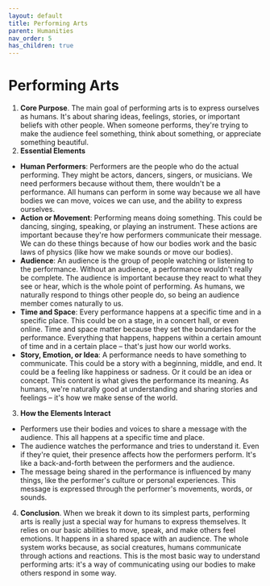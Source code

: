 ```yaml
---
layout: default
title: Performing Arts
parent: Humanities
nav_order: 5
has_children: true
---
```

# **Performing Arts**

1. **Core Purpose**. The main goal of performing arts is to express ourselves as humans. It's about sharing ideas, feelings, stories, or important beliefs with other people. When someone performs, they're trying to make the audience feel something, think about something, or appreciate something beautiful.
2. **Essential Elements**
* **Human Performers**: Performers are the people who do the actual performing. They might be actors, dancers, singers, or musicians. We need performers because without them, there wouldn't be a performance. All humans can perform in some way because we all have bodies we can move, voices we can use, and the ability to express ourselves.
* **Action or Movement**: Performing means doing something. This could be dancing, singing, speaking, or playing an instrument. These actions are important because they're how performers communicate their message. We can do these things because of how our bodies work and the basic laws of physics (like how we make sounds or move our bodies).
* **Audience**: An audience is the group of people watching or listening to the performance. Without an audience, a performance wouldn't really be complete. The audience is important because they react to what they see or hear, which is the whole point of performing. As humans, we naturally respond to things other people do, so being an audience member comes naturally to us.
* **Time and Space**: Every performance happens at a specific time and in a specific place. This could be on a stage, in a concert hall, or even online. Time and space matter because they set the boundaries for the performance. Everything that happens, happens within a certain amount of time and in a certain place – that's just how our world works.
* **Story, Emotion, or Idea**: A performance needs to have something to communicate. This could be a story with a beginning, middle, and end. It could be a feeling like happiness or sadness. Or it could be an idea or concept. This content is what gives the performance its meaning. As humans, we're naturally good at understanding and sharing stories and feelings – it's how we make sense of the world.
3. **How the Elements Interact**
* Performers use their bodies and voices to share a message with the audience. This all happens at a specific time and place.
* The audience watches the performance and tries to understand it. Even if they're quiet, their presence affects how the performers perform. It's like a back-and-forth between the performers and the audience.
* The message being shared in the performance is influenced by many things, like the performer's culture or personal experiences. This message is expressed through the performer's movements, words, or sounds.
4. **Conclusion**. When we break it down to its simplest parts, performing arts is really just a special way for humans to express themselves. It relies on our basic abilities to move, speak, and make others feel emotions. It happens in a shared space with an audience. The whole system works because, as social creatures, humans communicate through actions and reactions. This is the most basic way to understand performing arts: it's a way of communicating using our bodies to make others respond in some way.
